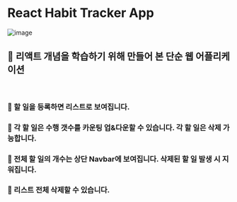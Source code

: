 # React Habit Tracker App

![image](https://user-images.githubusercontent.com/45444757/172644589-5f021d6c-84c0-49bf-bb7a-d7ca6bb0c1b2.png)

## 🚩 리액트 개념을 학습하기 위해 만들어 본 단순 웹 어플리케이션

</br>

### 🔸 할 일을 등록하면 리스트로 보여집니다. 

### 🔸 각 할 일은 수행 갯수를 카운팅 업&다운할 수 있습니다. 각 할 일은 삭제 가능합니다. 

### 🔸 전체 할 일의 개수는 상단 Navbar에 보여집니다. 삭제된 할 일 발생 시 지워집니다.

### 🔸 리스트 전체 삭제할 수 있습니다.
